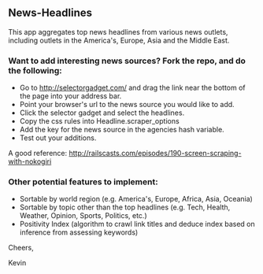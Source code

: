 ## News-Headlines

This app aggregates top news headlines from various news outlets, including outlets in the America's, 
Europe, Asia and the Middle East.

### Want to add interesting news sources? Fork the repo, and do the following:

- Go to http://selectorgadget.com/ and drag the link near the bottom of the page into your address bar.
- Point your browser's url to the news source you would like to add.
- Click the selector gadget and select the headlines.
- Copy the css rules into Headline.scraper_options
- Add the key for the news source in the agencies hash variable.
- Test out your additions.

A good reference: http://railscasts.com/episodes/190-screen-scraping-with-nokogiri

### Other potential features to implement:

- Sortable by world region (e.g. America's, Europe, Africa, Asia, Oceania)
- Sortable by topic other than the top headlines (e.g. Tech, Health, Weather, Opinion, Sports, Politics, etc.)
- Positivity Index (algorithm to crawl link titles and deduce index based on inference from assessing keywords) 

Cheers,

Kevin
